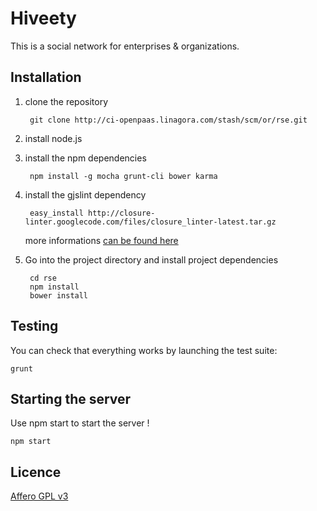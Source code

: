 Hiveety
=======

This is a social network for enterprises & organizations.

Installation
------------

1. clone the repository

        git clone http://ci-openpaas.linagora.com/stash/scm/or/rse.git

2. install node.js

3. install the npm dependencies

        npm install -g mocha grunt-cli bower karma
    
4. install the gjslint dependency

        easy_install http://closure-linter.googlecode.com/files/closure_linter-latest.tar.gz

    more informations [can be found here](https://developers.google.com/closure/utilities/docs/linter_howto)
    
5. Go into the project directory and install project dependencies

        cd rse
        npm install
        bower install
    
Testing
-------

You can check that everything works by launching the test suite:

    grunt
    

Starting the server
------------------

Use npm start to start the server !

    npm start
    
Licence
-------

[Affero GPL v3](http://www.gnu.org/licenses/agpl-3.0.html)
